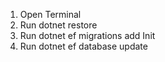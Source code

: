 
1. Open Terminal
2. Run dotnet restore
3. Run dotnet ef migrations add Init
4. Run dotnet ef database update